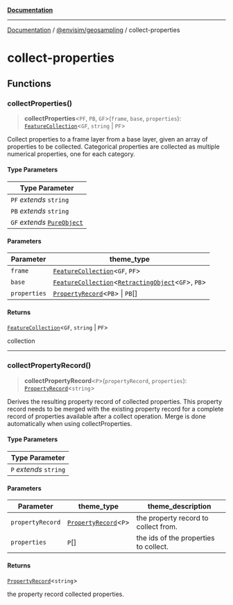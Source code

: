 [**Documentation**](../../README.md)

---

[Documentation](../../README.md) / [@envisim/geosampling](README.md) / collect-properties

# collect-properties

## Functions

### collectProperties()

> **collectProperties**\<`PF`, `PB`, `GF`\>(`frame`, `base`, `properties`): [`FeatureCollection`](../geojson.md#featurecollection)\<`GF`, `string` \| `PF`\>

Collect properties to a frame layer from a base layer, given an
array of properties to be collected. Categorical properties are collected as
multiple numerical properties, one for each category.

#### Type Parameters

| Type Parameter                                          |
| ------------------------------------------------------- |
| `PF` _extends_ `string`                                 |
| `PB` _extends_ `string`                                 |
| `GF` _extends_ [`PureObject`](../geojson.md#pureobject) |

#### Parameters

| Parameter    | theme_type                                                                                                                   |
| ------------ | ---------------------------------------------------------------------------------------------------------------------------- |
| `frame`      | [`FeatureCollection`](../geojson.md#featurecollection)\<`GF`, `PF`\>                                                         |
| `base`       | [`FeatureCollection`](../geojson.md#featurecollection)\<[`RetractingObject`](../geojson.md#retractingobject)\<`GF`\>, `PB`\> |
| `properties` | [`PropertyRecord`](../geojson.md#propertyrecord-1)\<`PB`\> \| `PB`[]                                                         |

#### Returns

[`FeatureCollection`](../geojson.md#featurecollection)\<`GF`, `string` \| `PF`\>

collection

---

### collectPropertyRecord()

> **collectPropertyRecord**\<`P`\>(`propertyRecord`, `properties`): [`PropertyRecord`](../geojson.md#propertyrecord-1)\<`string`\>

Derives the resulting property record of collected properties.
This property record needs to be merged with the existing
property record for a complete record of properties available
after a collect operation. Merge is done automatically when
using collectProperties.

#### Type Parameters

| Type Parameter         |
| ---------------------- |
| `P` _extends_ `string` |

#### Parameters

| Parameter        | theme_type                                                | theme_description                     |
| ---------------- | --------------------------------------------------------- | ------------------------------------- |
| `propertyRecord` | [`PropertyRecord`](../geojson.md#propertyrecord-1)\<`P`\> | the property record to collect from.  |
| `properties`     | `P`[]                                                     | the ids of the properties to collect. |

#### Returns

[`PropertyRecord`](../geojson.md#propertyrecord-1)\<`string`\>

the property record collected properties.

